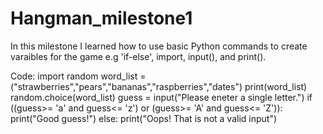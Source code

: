 # Hangman_milestone1
In this milestone I learned how to use basic Python commands to create varaibles for the game e.g 'if-else', import, input(), and print().

Code:
import random 
word_list = ("strawberries","pears","bananas","raspberries","dates")
print(word_list)
random.choice(word_list)
guess = input("Please eneter a single letter.")
if ((guess>= 'a' and guess<= 'z') or (guess>= 'A' and guess<= 'Z')):
    print("Good guess!")
else:
    print("Oops! That is not a valid input")

